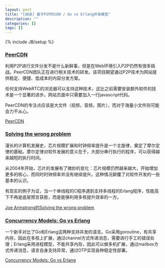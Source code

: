 ```yaml
---
layout: post
title: "[阅读] 基于P2P的CDN / Go vs Erlang并发模型"
description: ""
categories: []
tags: []
---
```

{% include JB/setup %}

### [PeerCDN](http://peercdn.com)

利用P2P进行文件分发不是什么新鲜事，但是在Web环境引入P2P仍然有很多挑战。PeerCDN团队正在进行相关技术的研发。该项目期望通过P2P技术为网站提供稳定、便捷、低成本的内容分发方案。

任何支持WebRTC的浏览器可以支持这种技术，这比之前需要安装额外软件的技术是一个显著的进步。网站页面中只需要加入一行javascript代码。

PeerCDN的专注点应该是大文件（视频，音频，图片），而对于海量小文件则可能会力不从心。

[PeerCDN](http://peercdn.com)

### [Solving the wrong problem](http://joearms.github.com/2013/03/28/solving-the-wrong-problem.html)

漫长的计算机发展史，芯片规模扩展和时钟频率提升是一个主旋律，奠定了摩尔定律的基础。摩尔定律对软件发展的意义在于，大部分串行执行的程序，可以获得越来越短的执行时间。

从2004年开始，芯片的发展有了微妙的变化：芯片规模仍然越来越大，开始增加更多的核心，而同时时钟频率并没有继续提升。这种情况颠覆了对软件开发的一些基本的认识。

有现实的例子为证，当一个单线程的C程序遇到支持多线程的Erlang程序，性能高下不再是底层预言获胜，而是能够利用多核提升效率的一方。

[Joe Armstrong的Solving the wrong problem](http://joearms.github.com/2013/03/28/solving-the-wrong-problem.html)

### [Concurrency Models: Go vs Erlang](http://joneisen.me/post/38188396218)

一个新手对比了Go和Erlang这两种支持并发的语言。Go采用goroutine，有共享内存，因此在多核上扩展，通过channel方式传递消息，需要进行手工的错误处理；Erlang采用进程模型，不能共享内存，因此可以做多机扩展，通过mailbox方式传递消息，语言自身支持异常，通过OTP实现各种稳定性部署。

[Concurrency Models: Go vs Erlang](http://joneisen.me/post/38188396218)



